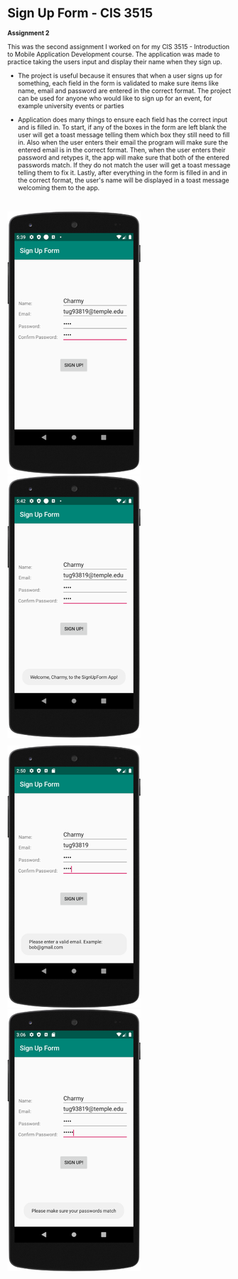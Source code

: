 # Sign Up Form - CIS 3515

**Assignment 2**

This was the second assignment I worked on for my CIS 3515 - Introduction to Mobile Application Development course. 
The application was made to practice taking the users input and display their name when they sign up.

- The project is useful because it ensures that when a user signs up for something, each field in the form is validated 
to make sure items like name, email and password are entered in the correct format. The project can be used for anyone 
who would like to sign up for an event, for example university events or parties

- Application does many things to ensure each field has the correct input and is filled in. To start, if any of the boxes
in the form are left blank the user will get a toast message telling them which box they still need to fill in. Also when
the user enters their email the program will make sure the entered email is in the correct format. Then, when the user enters
their password and retypes it, the app will make sure that both of the entered passwords match. If they do not match the 
user will get a toast message telling them to fix it. Lastly, after everything in the form is filled in and in the correct 
format, the user's name will be displayed in a toast message welcoming them to the app. 
<br />

<img src="Images/Screenshot1.png" width="300">  <img src="Images/Screenshot2.png" width="300">

<img src="Images/Screenshot3.png" width="300">  <img src="Images/Screenshot4.png" width="300">


